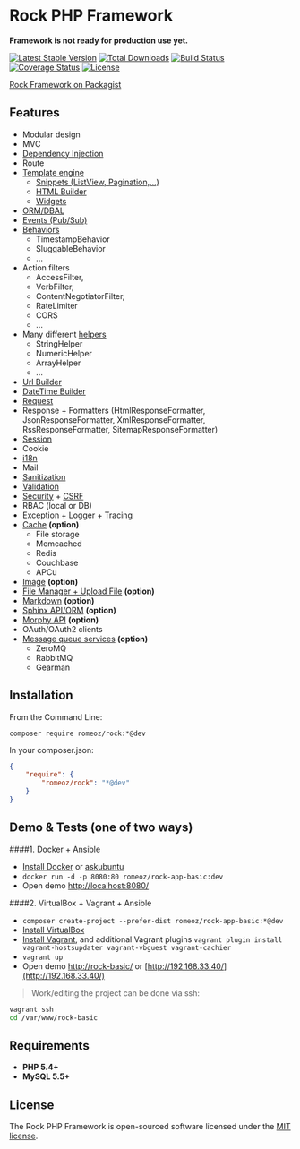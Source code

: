 Rock PHP Framework
=================

**Framework is not ready for production use yet.**

[![Latest Stable Version](https://poser.pugx.org/romeOz/rock/v/stable.svg)](https://packagist.org/packages/romeOz/rock)
[![Total Downloads](https://poser.pugx.org/romeOz/rock/downloads.svg)](https://packagist.org/packages/romeOz/rock)
[![Build Status](https://travis-ci.org/romeOz/rock.svg?branch=master)](https://travis-ci.org/romeOz/rock)
[![Coverage Status](https://coveralls.io/repos/romeOz/rock/badge.svg?branch=master)](https://coveralls.io/r/romeOz/rock?branch=master)
[![License](https://poser.pugx.org/romeOz/rock/license.svg)](https://packagist.org/packages/romeOz/rock)

[Rock Framework on Packagist](https://packagist.org/packages/romeOz/rock)

Features
-------------------

 * Modular design
 * MVC
 * [Dependency Injection](https://github.com/romeOz/rock-di)
 * Route
 * [Template engine](https://github.com/romeOz/rock-template)
    * [Snippets (ListView, Pagination,...)](https://github.com/romeOz/rock-template)
    * [HTML Builder](https://github.com/romeOz/rock-template)
    * [Widgets](https://github.com/romeOz/rock-widgets)
 * [ORM/DBAL](https://github.com/romeOz/rock-db)
 * [Events (Pub/Sub)](https://github.com/romeOz/rock-events)
 * [Behaviors](https://github.com/romeOz/rock-behaviors) 
    * TimestampBehavior
    * SluggableBehavior
    * ...
 * Action filters 
    * AccessFilter, 
    * VerbFilter,
    * ContentNegotiatorFilter, 
    * RateLimiter
    * CORS
    * ...
 * Many different [helpers](https://github.com/romeOz/rock-helpers)
    * StringHelper
    * NumericHelper
    * ArrayHelper
    * ...
 * [Url Builder](https://github.com/romeOz/rock-url)
 * [DateTime Builder](https://github.com/romeOz/rock-date)
 * [Request](https://github.com/romeOz/rock-request)
 * Response + Formatters (HtmlResponseFormatter, JsonResponseFormatter, XmlResponseFormatter, RssResponseFormatter, SitemapResponseFormatter)
 * [Session](https://github.com/romeOz/rock-session)
 * Cookie
 * [i18n](https://github.com/romeOz/rock-i18n)
 * Mail
 * [Sanitization](https://github.com/romeOz/rock-sanitize)
 * [Validation](https://github.com/romeOz/rock-validate)
 * [Security](https://github.com/romeOz/rock-security) + [CSRF](https://github.com/romeOz/rock-csrf)
 * RBAC (local or DB)
 * Exception + Logger + Tracing
 * [Cache](https://github.com/romeOz/rock-cache) **(option)**
    * File storage
    * Memcached
    * Redis
    * Couchbase
    * APCu
 * [Image](https://github.com/romeOz/rock-image) **(option)**
 * [File Manager + Upload File](https://github.com/romeOz/rock-file) **(option)**
 * [Markdown](https://github.com/romeOz/rock-markdown) **(option)**
 * [Sphinx API/ORM](https://github.com/romeOz/rock-sphinx) **(option)**
 * [Morphy API](https://github.com/romeOz/rock-morphy) **(option)**
 * OAuth/OAuth2 clients
 * [Message queue services](https://github.com/romeOz/rock-mq) **(option)**
    * ZeroMQ
    * RabbitMQ
    * Gearman

Installation
-------------------

From the Command Line:

```composer require romeoz/rock:*@dev```

In your composer.json:

```json
{
    "require": {
        "romeoz/rock": "*@dev"
    }
}
```

Demo & Tests (one of two ways)
-------------------

####1. Docker + Ansible

 * [Install Docker](https://docs.docker.com/installation/) or [askubuntu](http://askubuntu.com/a/473720)
 * `docker run -d -p 8080:80 romeoz/rock-app-basic:dev`
 * Open demo [http://localhost:8080/](http://localhost:8080/)
 
####2. VirtualBox + Vagrant + Ansible

 * `composer create-project --prefer-dist romeoz/rock-app-basic:*@dev`
 * [Install VirtualBox](https://www.virtualbox.org/wiki/Downloads)
 * [Install Vagrant](https://www.vagrantup.com/downloads), and additional Vagrant plugins `vagrant plugin install vagrant-hostsupdater vagrant-vbguest vagrant-cachier`
 * `vagrant up`
 * Open demo [http://rock-basic/](http:/rock-basic/) or [http://192.168.33.40/](http://192.168.33.40/)

> Work/editing the project can be done via ssh:

```bash
vagrant ssh
cd /var/www/rock-basic
```

Requirements
-------------------
 * **PHP 5.4+**
 * **MySQL 5.5+**

License
-------------------

The Rock PHP Framework is open-sourced software licensed under the [MIT license](http://opensource.org/licenses/MIT).